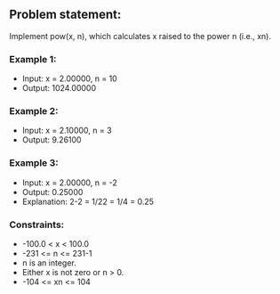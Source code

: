 ## Problem statement:
Implement pow(x, n), which calculates x raised to the power n (i.e., xn).

 

### Example 1:

- Input: x = 2.00000, n = 10
- Output: 1024.00000
### Example 2:

- Input: x = 2.10000, n = 3
- Output: 9.26100

### Example 3:

- Input: x = 2.00000, n = -2
- Output: 0.25000
- Explanation: 2-2 = 1/22 = 1/4 = 0.25
 

### Constraints:

- -100.0 < x < 100.0
- -231 <= n <= 231-1
- n is an integer.
- Either x is not zero or n > 0.
- -104 <= xn <= 104
